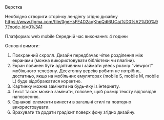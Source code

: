 Верстка

Необхідно створити сторінку лендінгу згідно дизайну
https://www.figma.com/file/0geHsFE4D2aqKhpQdI6UCa/%D0%A2%D0%97?node-id=0%3A1

Платформа: web mobile
Середній час виконання: 4 години

Основні вимоги:
1) Поєкранний скролл. Дизайн передбачає чітке розділення між екранами (можна
використовувати бібліотеки чи плагіни).
2) Екран повинен бути адаптивним і займати увесь розмір “viewport” мобільного
телефону. Десктопну версію робити не потрібно, достатньо, якщо на мобільних
емуляторах (mobile S, mobile M, mobile L) буде відображатися коректно.
3) Картинку можна замінити на будь-яку із інтернету.
4) Текст також можна замінити, головне, щоб розмір тексту відповідав наповненню.
5) Однакові елементи винести в загальні стилі та повторно використовувати.
6) Врахувати та додати градієнт поверх фону згідно дизайну.
